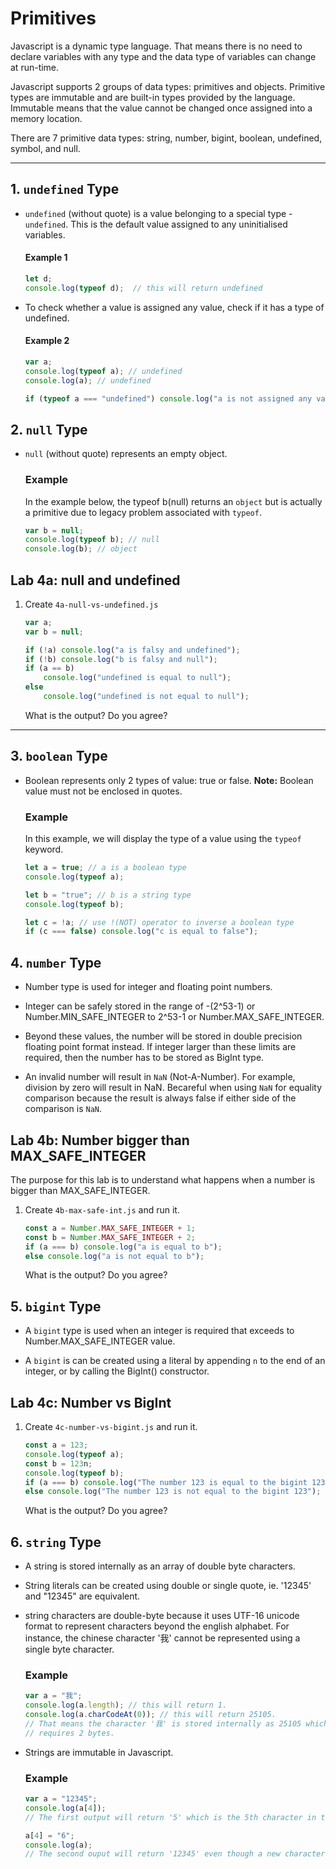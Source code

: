 # Primitives

Javascript is a dynamic type language. That means there is no need to declare variables with any type and the data type of variables can change at run-time.

Javascript supports 2 groups of data types: primitives and objects. Primitive types are immutable and are built-in types provided by the language. Immutable means that the value cannot be changed once assigned into a memory location.

There are 7 primitive data types: string, number, bigint, boolean, undefined, symbol, and null.

---

## 1. `undefined` Type

* `undefined` (without quote) is a value belonging to a special type - `undefined`. This is the default value assigned to any uninitialised variables.

    #### Example 1

    ```js
    let d;
    console.log(typeof d);  // this will return undefined
    ```

* To check whether a value is assigned any value, check if it has a type of undefined.

    #### Example 2

    ```js
    var a;
    console.log(typeof a); // undefined
    console.log(a); // undefined

    if (typeof a === "undefined") console.log("a is not assigned any value");
    ```

## 2. `null` Type

* `null` (without quote) represents an empty object.

    ### Example

    In the example below, the typeof b(null) returns an `object` but is actually a primitive due to legacy problem associated with `typeof`.

    ```js
    var b = null;
    console.log(typeof b); // null
    console.log(b); // object
    ```

## Lab 4a: null and undefined

1. Create `4a-null-vs-undefined.js`

    ```js
    var a;
    var b = null;

    if (!a) console.log("a is falsy and undefined");
    if (!b) console.log("b is falsy and null");
    if (a == b) 
        console.log("undefined is equal to null");
    else
        console.log("undefined is not equal to null");
    ```

    What is the output? Do you agree?

---

## 3. `boolean` Type

* Boolean represents only 2 types of value: true or false. **Note:** Boolean value must not be enclosed in quotes.

    ### Example

    In this example, we will display the type of a value using the `typeof` keyword.

    ```js
    let a = true; // a is a boolean type
    console.log(typeof a);

    let b = "true"; // b is a string type
    console.log(typeof b);

    let c = !a; // use !(NOT) operator to inverse a boolean type
    if (c === false) console.log("c is equal to false");
    ```

## 4. `number` Type

* Number type is used for integer and floating point numbers.

* Integer can be safely stored in the range of -(2^53-1) or Number.MIN_SAFE_INTEGER to 2^53-1 or Number.MAX_SAFE_INTEGER.

* Beyond these values, the number will be stored in double precision floating point format instead. If integer larger than these limits are required, then the number has to be stored as BigInt type.

* An invalid number will result in `NaN` (Not-A-Number). For example, division by zero will result in NaN. Becareful when using `NaN` for equality comparison because the result is always false if either side of the comparison is `NaN`.

## Lab 4b: Number bigger than MAX_SAFE_INTEGER

The purpose for this lab is to understand what happens when a number is bigger than MAX_SAFE_INTEGER.

1. Create `4b-max-safe-int.js` and run it.

    ```js
    const a = Number.MAX_SAFE_INTEGER + 1;
    const b = Number.MAX_SAFE_INTEGER + 2;
    if (a === b) console.log("a is equal to b");
    else console.log("a is not equal to b");
    ```

    What is the output? Do you agree?

## 5. `bigint` Type

* A `bigint` type is used when an integer is required that exceeds to Number.MAX_SAFE_INTEGER value.

* A `bigint` is can be created using a literal by appending `n` to the end of an integer, or by calling the BigInt() constructor.

## Lab 4c: Number vs BigInt

1. Create `4c-number-vs-bigint.js` and run it.

    ```js
    const a = 123;
    console.log(typeof a);
    const b = 123n;
    console.log(typeof b);
    if (a === b) console.log("The number 123 is equal to the bigint 123");
    else console.log("The number 123 is not equal to the bigint 123");
    ```

    What is the output? Do you agree?

## 6. `string` Type

* A string is stored internally as an array of double byte characters.

* String literals can be created using double or single quote, ie. '12345' and "12345" are equivalent.

* string characters are double-byte because it uses UTF-16 unicode format to represent characters beyond the english alphabet. For instance, the chinese character '我' cannot be represented using a single byte character.

    ### Example

    ```js
    var a = "我";
    console.log(a.length); // this will return 1.
    console.log(a.charCodeAt(0)); // this will return 25105. 
    // That means the character '我' is stored internally as 25105 which
    // requires 2 bytes.
    ```

* Strings are immutable in Javascript.

    ### Example

    ```js
    var a = "12345";
    console.log(a[4]);
    // The first output will return '5' which is the 5th character in the string.

    a[4] = "6";
    console.log(a);
    // The second ouput will return '12345' even though a new character was assigned to the 5th character because strings are immutable.
    ```
